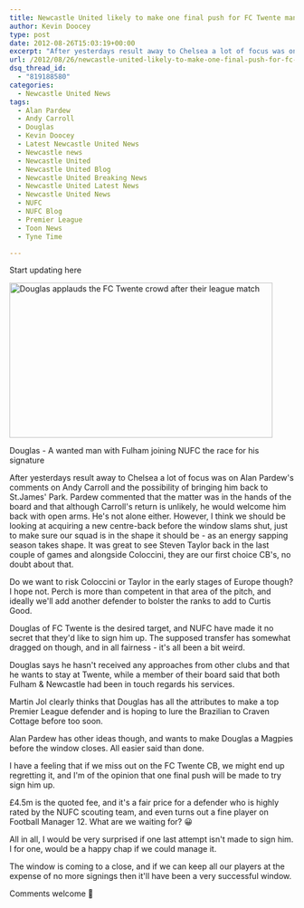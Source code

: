 ```yaml
---
title: Newcastle United likely to make one final push for FC Twente man
author: Kevin Doocey
type: post
date: 2012-08-26T15:03:19+00:00
excerpt: "After yesterdays result away to Chelsea a lot of focus was on Alan Pardew's comments on Andy Carroll and the possibility of bringing him back to St.James' Park. Pardew commented.."
url: /2012/08/26/newcastle-united-likely-to-make-one-final-push-for-fc-twente-man/
dsq_thread_id:
  - "819188580"
categories:
  - Newcastle United News
tags:
  - Alan Pardew
  - Andy Carroll
  - Douglas
  - Kevin Doocey
  - Latest Newcastle United News
  - Newcastle news
  - Newcastle United
  - Newcastle United Blog
  - Newcastle United Breaking News
  - Newcastle United Latest News
  - Newcastle United News
  - NUFC
  - NUFC Blog
  - Premier League
  - Toon News
  - Tyne Time

---
```

Start updating here

<div id="attachment_4127" style="width: 465px" class="wp-caption aligncenter">
  <a href="http://www.tynetime.com/wp-content/uploads/2012/08/Douglas-FC-Twente1.jpg"><img class="size-full wp-image-4127" title="Douglas-FC-Twente" src="http://www.tynetime.com/wp-content/uploads/2012/08/Douglas-FC-Twente1.jpg" alt="Douglas applauds the FC Twente crowd after their league match" width="465" height="274" srcset="http://www.tynetime.com/wp-content/uploads/2012/08/Douglas-FC-Twente1.jpg 465w, http://www.tynetime.com/wp-content/uploads/2012/08/Douglas-FC-Twente1-300x176.jpg 300w" sizes="(max-width: 465px) 100vw, 465px" /></a>

  <p class="wp-caption-text">
    Douglas - A wanted man with Fulham joining NUFC the race for his signature
  </p>
</div>

After yesterdays result away to Chelsea a lot of focus was on Alan Pardew's comments on Andy Carroll and the possibility of bringing him back to St.James' Park. Pardew commented that the matter was in the hands of the board and that although Carroll's return is unlikely, he would welcome him back with open arms. He's not alone either. However, I think we should be looking at acquiring a new centre-back before the window slams shut, just to make sure our squad is in the shape it should be - as an energy sapping season takes shape. It was great to see  Steven Taylor back in the last couple of games and alongside Coloccini, they are our first choice CB's, no doubt about that.

Do we want to risk Coloccini or Taylor in the early stages of Europe though? I hope not. Perch is more than competent in that area of the pitch, and ideally we'll add another defender to bolster the ranks to add to Curtis Good.

Douglas of FC Twente is the desired target, and NUFC have made it no secret that they'd like to sign him up. The supposed transfer has somewhat dragged on though, and in all fairness - it's all been a bit weird.

Douglas says he hasn't received any approaches from other clubs and that he wants to stay at Twente, while a member of their board said that both Fulham & Newcastle had been in touch regards his services.

Martin Jol clearly thinks that Douglas has all the attributes to make a top Premier League defender and is hoping to lure the Brazilian to Craven Cottage before too soon.

Alan Pardew has other ideas though, and wants to make Douglas a Magpies before the window closes. All easier said than done.

I have a feeling that if we miss out on the FC Twente CB, we might end up regretting it, and I'm of the opinion that one final push will be made to try sign him up.

£4.5m is the quoted fee, and it's a fair price for a defender who is highly rated by the NUFC scouting team, and even turns out a fine player on Football Manager 12. What are we waiting for? 😀

All in all, I would be very surprised if one last attempt isn't made to sign him. I for one, would be a happy chap if we could manage it.

The window is coming to a close, and if we can keep all our players at the expense of no more signings then it'll have been a very successful window.

Comments welcome 🙂
